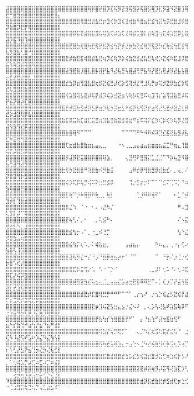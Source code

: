 ⣼⣿⣿⣿⣿⣿⣿⣿⣿⣿⣿⣿⣿⣿⣿⣿⣿⣿⣿⣿⣿⣿⢿⡿⣿⡟⣿⡹⣏⢯⡻⣝⣻⢯⣻⡽⢯⣿⣫⢿⡹⣏⡻⣽⠻⣝⣿⣹⢿⣟⠛⣿⣻⣾⣿⣿⣿⣿⣿⣿⣿⣿⣿⡄
⣿⣿⣿⣿⣿⣿⣿⣿⣿⣿⣿⣿⣿⣿⣿⣿⣿⣿⣿⣿⢿⣿⣻⣼⣧⣟⡶⣹⢎⡷⣹⢮⣽⢾⣷⠻⣿⣦⣟⣮⢳⣭⢳⡭⣟⣿⣸⡯⣿⡽⣷⣿⡽⣟⡟⢿⣿⣿⣿⣿⣿⣿⣿⡇
⣿⣿⣿⣿⣿⣿⣿⣿⣿⣿⣿⣿⣿⣿⣿⣿⣿⣿⡿⣯⣟⣾⣿⣯⣻⣧⢿⣱⢏⡾⣱⢏⣞⢿⣾⣩⣿⡇⣾⢷⣻⢲⣏⢾⣵⣛⡿⣇⣿⣽⡹⣯⠹⣿⢹⢾⣿⣿⣿⣿⣿⣿⣿⡇
⣿⣿⣿⣿⣿⣿⣿⣿⣿⣿⣿⣿⣿⣿⣿⣿⣿⣟⣿⣳⢯⣿⢷⣟⢯⡟⣯⡝⣮⢳⡝⡾⣜⡷⣳⢝⣎⢿⡹⢯⣝⡳⣎⢷⣮⢳⣏⣯⢻⢧⡻⣽⣧⢃⣿⠚⣿⣿⣿⣿⣿⣿⣿⡇
⣿⣿⣿⣿⣿⣿⣿⣿⣿⣿⣿⣿⣿⣿⣿⣿⣟⡾⣷⣟⣯⢾⣿⣾⣧⣟⢶⡹⣎⢷⡹⡵⢮⣳⣝⣺⣜⣧⣛⢧⢞⡱⣝⢮⠷⣯⣸⡽⣟⣮⢳⢷⣻⣾⢽⣿⢿⣿⣿⣿⣿⣿⣿⡇
⣿⣿⣿⣿⣿⣿⣿⣿⣿⣿⣿⣿⣿⣿⣿⣿⣼⣻⣟⣿⡸⣿⣇⣿⡧⣿⡟⣧⠻⣜⢧⣛⢧⣿⣼⢛⡛⣧⢻⡜⣟⣣⢟⡼⡻⣜⣧⣧⣿⡤⣟⡼⣟⣼⣿⣇⣸⣿⣿⣿⣿⣿⣿⡇
⣿⣿⣿⣿⣿⣿⣿⣿⣿⣿⣿⣿⣿⣿⣿⣿⣞⣳⡽⣶⢻⣽⣧⣿⢖⡯⣝⢮⣛⡼⢎⡵⣫⢽⡺⣜⢛⣸⢧⡛⡶⢭⡺⣝⡿⣳⣎⡷⢯⣞⢧⣻⣻⣿⣷⣿⣿⣿⣿⣿⣿⣿⣿⡇
⣿⣿⣿⣿⣿⣿⣿⣿⣿⣿⣿⣿⣿⣿⣿⣿⢺⣵⣻⢽⣣⣟⡾⢯⡟⣾⡹⢮⡵⣚⣝⣲⢣⢗⡳⢯⣛⠯⢶⣹⢹⡎⣵⢻⣽⣷⣛⡾⢯⡟⣮⡝⣿⡼⣏⡿⣿⣿⣿⣿⣿⣿⣿⡇
⣿⣿⣿⣿⣿⣿⣿⣿⣿⣿⣿⣿⣿⣿⣿⣯⣟⡾⣭⢷⣫⣞⡽⣣⡟⣶⡹⢧⡳⡭⣖⣣⠟⣮⡝⣧⢫⡝⡞⣴⢫⣜⢣⣟⡾⣽⣬⣇⡿⣞⡵⣺⣽⢿⡿⣧⣿⣿⣿⣿⣿⣿⣿⡇
⣿⣿⣿⣿⣿⣿⣿⣿⣿⣿⣿⣿⣿⣿⣿⣷⣯⡿⣭⢷⣏⣾⣏⣭⣛⣶⣹⣧⣛⣷⣽⣺⣿⣖⠛⣶⠯⢽⡝⣎⡳⢎⡷⢎⡳⢧⡻⣜⣻⣼⢳⣳⢻⣞⡿⣽⣿⣿⣿⣿⣿⣿⣿⡇
⣿⣿⣿⣿⣿⣿⣿⣿⣿⣿⣿⣿⣿⣿⣿⣿⣷⣿⢿⠻⠉⠉⠉⠀⠀⠀⠀⠀⠀⠀⠀⠉⠉⠉⠉⠛⠓⠺⠿⠮⠽⣙⣎⣯⣝⣧⣻⡼⣧⣏⠷⣭⢿⢻⣽⣿⣿⣿⣿⣿⣿⣿⣿⡇
⣿⣿⣿⣿⣿⣿⣿⣿⣿⣿⣿⣿⣿⣿⣿⣿⢏⣖⣾⣷⣿⣷⣶⣦⣤⣄⣀⠀⠀⠀⠐⠢⢀⣀⣠⣤⣴⣤⣶⣶⣶⣦⣬⣉⠛⢶⣄⢹⣿⢮⡟⡼⣿⣻⡿⣿⣿⣿⣿⣿⣿⣿⣿⡇
⣿⣿⣿⣿⣿⣿⣿⣿⣿⣿⣿⣿⣿⣿⣿⣿⡺⣼⡻⣟⣭⣿⣿⡿⣿⣿⢿⣱⡀⠀⠀⠀⢄⣙⢛⠟⣛⣻⣍⣁⣈⣈⠉⠙⡷⢦⣙⠻⣿⣧⢛⣽⢻⣼⣻⣿⣿⣿⣿⣿⣿⣿⣿⡇
⣿⣿⣿⣿⣿⣿⣿⣿⣿⣿⣿⣿⣿⣿⣿⣗⢯⡳⣝⣿⣿⠛⢽⣿⣷⠮⡻⣷⣭⠀⠀⠀⠀⣠⠿⣞⡿⢻⣿⣻⡿⣮⣷⣎⠄⡀⢤⡀⠌⡽⣿⣽⢻⡷⣻⣿⣿⣿⣿⣿⣿⣿⣿⡇
⣿⣿⣿⣿⣿⣿⣿⣿⣿⣿⣿⣿⣿⣿⣿⣿⢮⡱⢏⡿⢧⡛⢮⠭⠕⣒⣛⣺⡿⠀⠀⠀⠀⢹⡐⣛⡖⡒⠏⠉⠁⠙⣊⠍⢉⠩⡁⠙⠶⣳⢿⣿⣿⣛⣿⣿⣿⣿⣿⣿⣿⣿⣿⡇
⣿⣿⣿⣿⣿⣿⣿⣿⣿⣿⣿⣿⣿⣿⣿⣿⣏⢷⠉⡸⠷⢿⡿⠿⢷⣀⡀⢷⡇⠀⠀⠀⠀⠀⠀⢉⡸⠿⠿⢾⠏⠁⠀⠀⠀⠆⣁⠉⡾⣹⡾⡇⢹⣿⣾⣿⣿⣿⣿⣿⣿⣿⣿⡇
⣿⣿⣿⣿⣿⣿⣿⣿⣿⣿⣿⣿⣿⣿⣿⣿⡿⣌⠱⠀⠈⠐⠀⠂⠄⠠⣜⠳⡌⠀⠀⠀⠀⠀⠀⠀⠀⠀⠀⠀⠀⠀⠀⠀⠀⠀⠛⠤⣹⢇⣻⡇⡼⠉⢿⣿⣿⣿⣿⣿⣿⣿⣿⡇
⣿⣿⣿⣿⣿⣿⣿⣿⣿⣿⣿⣿⣿⣿⣿⣿⣟⢦⢃⠌⡀⠂⠀⠀⡀⢅⣪⠓⠄⠀⠀⠀⠀⠀⠀⠀⠀⠀⠀⠀⠀⠀⠀⠀⠀⠀⠌⠢⣍⢿⣼⡇⠣⡀⣸⣿⣿⣿⣿⣿⣿⣿⣿⡇
⣿⣿⣿⣿⣿⣿⣿⣿⣿⣿⣿⣿⣿⣿⣿⣿⣟⣮⢣⡒⠠⠁⡀⠐⣀⠮⢘⡉⠀⠀⠀⠀⠀⠀⠀⠀⠀⠀⠀⠀⠀⠀⠀⠀⠀⠀⢣⠑⣌⡺⣿⣳⣤⢶⣿⣿⣿⣿⣿⣿⣿⣿⣿⡇
⣿⣿⣿⣿⣿⣿⣿⣿⣿⣿⣿⣿⣿⣿⣿⣿⣿⣮⢳⡍⢆⠡⡀⠅⢾⣧⣖⡀⠀⠀⠀⠀⣠⣴⣦⡄⠀⠀⠀⠀⠓⠦⣄⡀⢀⠐⡄⢋⠔⣳⣿⢣⢸⣹⣿⣿⣿⣿⣿⣿⣿⣿⣿⡇
⣿⣿⣿⣿⣿⣿⣿⣿⣿⣿⣿⣿⣿⣿⣿⣿⣿⣽⢧⡻⣌⠒⡌⠘⡠⠙⣿⡿⣶⣦⡴⠖⠁⠈⠉⠀⠀⠀⠀⠀⠉⠀⠘⡗⠌⡰⢈⡐⢎⡷⣿⠡⢎⡼⣿⣿⣿⣿⣿⣿⣿⣿⣿⡇
⣿⣿⣿⣿⣿⣿⣿⣿⣿⣿⣿⣿⣿⣿⣿⣿⣿⣿⣏⡷⣭⢫⡔⢡⠀⠣⠐⠈⡑⠈⠀⠀⠀⠀⠀⠀⠀⠀⢀⣀⡼⠇⢂⠥⠘⠄⢂⠬⣏⡿⣏⡜⢮⡽⣻⣿⣿⣿⣿⣿⣿⣿⣿⡇
⣿⣿⣿⣿⣿⣿⣿⣿⣿⣿⣿⣿⣿⣿⣿⣿⣿⣿⣾⣻⣽⣳⣎⢥⣂⣄⣈⣀⣤⣤⣌⣡⣴⣒⣟⣯⠿⠿⣛⠉⠄⡁⢎⡰⡉⡜⣬⢳⣯⣽⡇⡞⣱⢯⡿⣿⣿⣿⣿⣿⣿⣿⣿⡇
⣿⣿⣿⣿⣿⣿⣿⣿⣿⣿⣿⣿⣿⣿⣿⣿⣿⣿⣿⣿⣾⣟⡾⣏⣿⢿⣛⡛⠛⠛⠋⠉⠉⠁⢀⡔⢢⠜⠀⡐⢢⡑⢮⣔⡣⣝⢮⡟⣼⠏⡶⣩⢟⡾⣽⢯⣟⡿⣿⣿⣿⣿⣿⡇
⣿⣿⣿⣿⣿⣿⣿⣿⣿⣿⣿⣿⣿⣿⣿⣿⣿⣿⣿⣿⣿⣿⣿⣟⡶⣹⢮⣝⣣⣒⣄⣢⡐⣌⠢⠜⠀⡀⢄⡡⢣⢜⣣⠞⣵⣫⢷⡿⠋⢐⣱⣭⢻⣳⢏⡿⡸⣍⢷⡹⢿⣿⣿⡇
⣿⣿⣿⣿⣿⣿⣿⣿⣿⣿⣿⣿⣿⣿⣿⣿⣿⣿⣿⣿⣿⣿⣿⣿⡟⣧⢳⡎⢳⣿⣿⣿⡟⠋⠁⠀⡄⠘⣦⢱⠋⣼⢲⣯⣷⢫⠋⠀⠀⣦⠓⡎⣷⢹⠚⣴⢳⡜⣦⠙⣦⠛⣾⡇
⣿⣿⣿⣿⣿⣿⣿⣿⣿⣿⣿⣿⣿⣿⣿⣿⣿⣿⣿⣿⣿⣿⣿⣿⣿⢯⣳⡜⢦⡛⢟⡋⠁⠀⠀⢄⡈⠳⣌⢖⣫⢗⣯⡞⣎⢣⠘⠀⣐⢎⠳⠸⣜⢫⠞⣡⠖⡱⣌⠳⣌⢳⢣⡇
⣿⣿⣿⣿⣿⣿⣿⣿⣿⣿⣿⣿⣿⣿⣿⣿⣿⣿⣿⣿⣿⣿⣿⣿⣿⣯⢷⣞⣥⢿⣱⣄⡒⣠⢑⠢⣈⠳⣜⢮⣷⣻⢎⡷⣩⢆⡩⢴⡉⠆⠡⢃⡜⣣⠝⣦⢙⡲⢌⡳⢌⢧⣋⡇
⣿⣿⣿⣿⣿⣿⣿⣿⣿⣿⣿⣿⣿⣿⣿⣿⣿⣿⣿⣿⣿⣿⣿⣿⣿⣿⣯⣿⣾⣿⣿⣞⣳⡥⣎⣳⢮⣽⣞⣿⡺⣵⢋⠶⣱⢮⡗⡣⠜⡀⠁⢂⢾⣡⡛⡴⣋⠴⣋⠴⡉⠶⣬⡇
⣿⣿⣿⣿⣿⣿⣿⣿⣿⣿⣿⣿⣿⣿⣿⣿⣿⣿⣿⣿⣿⣿⣿⣿⣿⣿⣿⣿⣿⣿⣿⣿⣿⣽⣿⣽⣟⡾⣽⢶⡻⡼⣭⢻⢜⣱⣏⡱⢃⠀⠀⢜⡺⢶⡹⡵⣩⠒⡥⢊⡑⢌⣘⡇
⠹⣿⣿⣿⣿⣿⣿⣿⣿⣿⣿⣿⣿⣿⣿⣿⣿⣿⣿⣿⣿⣿⣿⣿⣿⣿⣿⣿⣿⣿⣿⣿⣿⣿⣿⣟⣾⡽⣯⣞⣷⣟⡾⣫⣾⢏⡶⣑⢊⠐⢈⣰⣻⣭⢷⣙⢦⡙⢤⣃⣴⣢⠾⠁
